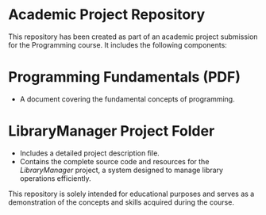 # Academic Project Repository  

This repository has been created as part of an academic project submission for the Programming course. It includes the following components:  

# Programming Fundamentals (PDF)  
- A document covering the fundamental concepts of programming.  

# LibraryManager Project Folder  
- Includes a detailed project description file.  
- Contains the complete source code and resources for the *LibraryManager* project, a system designed to manage library operations efficiently.  

This repository is solely intended for educational purposes and serves as a demonstration of the concepts and skills acquired during the course.  
